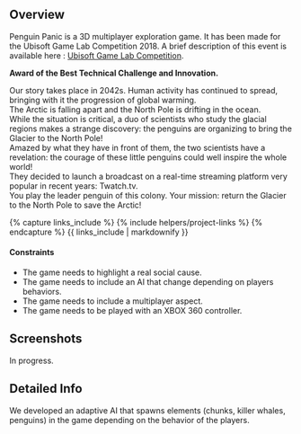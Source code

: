 <!---
Grégoire Boiron <gregoire.boiron@gmail.com>
Copyright (c) 2018 Grégoire Boiron  All Rights Reserved.
--->

Overview
--------------------
Penguin Panic is a 3D multiplayer exploration game. It has been made for the Ubisoft Game Lab Competition 2018. A brief description of this event is available here : <a href="https://montreal.ubisoft.com/en/our-engagements/education/university/game-lab-competition/">Ubisoft Game Lab Competition</a>.

**Award of the Best Technical Challenge and Innovation.**   

Our story takes place in 2042s. Human activity has continued to spread, bringing with it the progression of global warming.   
The Arctic is falling apart and the North Pole is drifting in the ocean.   
While the situation is critical, a duo of scientists who study the glacial regions makes a strange discovery: the penguins are organizing to bring the Glacier to the North Pole!   
Amazed by what they have in front of them, the two scientists have a revelation: the courage of these little penguins could well inspire the whole world!   
They decided to launch a broadcast on a real-time streaming platform very popular in recent years: Twatch.tv.   
You play the leader penguin of this colony. Your mission: return the Glacier to the North Pole to save the Arctic!

{% capture links_include %}
{% include helpers/project-links %}
{% endcapture %}
{{ links_include | markdownify }}

#### Constraints
* The game needs to highlight a real social cause.
* The game needs to include an AI that change depending on players behaviors.
* The game needs to include a multiplayer aspect.
* The game needs to be played with an XBOX 360 controller.

Screenshots
--------------------
In progress.

Detailed Info
--------------------
We developed an adaptive AI that spawns elements (chunks, killer whales, penguins) in the game depending on the behavior of the players.
